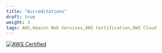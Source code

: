 ```yaml
---
title: "Accreditations"
draft: true
weight: 3
tags: AWS,Amazon Web Services,AWS Certification,AWS Cloud
---
```


[![AWS Certified](/img/aws-certified-solutions-architect-associate.png)](https://www.credly.com/badges/8b3be25b-03fb-412a-8384-e8c165926af3/public_url)
